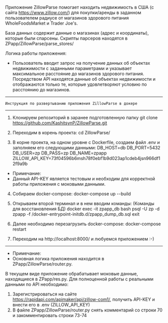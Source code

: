 Приложение ZillowParse помогает находить недвижимость в США (с сайта https://www.zillow.com/) для покупки/аренды в заданном пользователем радиусе от магазинов здорового питания WholeFoodsMarket и Trader Joe's.

База данных содержит данные о магазинах (адрес и координаты), которые были спарсены. 
Скрипты парсеров находятся в ZPapp/ZillowParse/parse_stores/

Логика работы приложения:
* Пользователь вводит запрос на получение данных об объектах недвижимости с заданными параметрами и указывает максимальное расстояние до магазинов здорового питания. Посредством API находятся данные об объектах недвижимости и отображаются только те, которые удовлетворяют условию по расстоянию до магазинов.

******************************************************************
    Инструкция по развертыванию приложения ZillowParse в докере  
******************************************************************

1. Клонируем репозиторий в заранее подготовленную папку
git clone https://github.com/KashitsynP/ZillowParse.git

2. Переходим в корень проекта:
cd ZillowParse/

3. В корне проекта, на одном уровне с Dockerfile, создаем файл .env и заполняем его следующими данными:
DB_HOST=db
DB_PORT=5432
DB_USER=zp
DB_PASS=zp
DB_NAME=zpapp
ZILLOW_API_KEY=73f04596b6msh78f0ebf1b9d023ap1cdeb4jsn966df12f9a9b

* Примечание:
* Данный API-KEY является тестовым и необходим для корректной работы приложения с моковыми данными. 

4. Собираем docker-compose:
docker-compose up --build

5. Открываем второй терминал и в нем вводим команды:
   (Команды для восстановления БД)
docker exec -it zpapp_db bash
psql -U zp -d zpapp -f /docker-entrypoint-initdb.d/zpapp_dump_db.sql
exit

6. Далее необходимо перезагрузить docker-compose:
docker-compose restart

7. Переходим на http://localhost:8000/ и любуемся приложением :-)

*******************************************************************
* Примечание:
* Основная логика приложения находится в ZPapp/ZillowParse/router.py.

В текущем виде приложение обрабатывает моковые данные, находящиеся в ZPapp/res.py. Для полноценной работы с реальными данными по API необходимо:
1. Зарегистрироваться на сайте https://rapidapi.com/apimaker/api/zillow-com1/, получить API-KEY и внести его в .env (ZILLOW_API_KEY)
2. В файле ZPapp/ZillowParse/router.py снять комментарий со строки 70 и закомментировать строки 73-74
